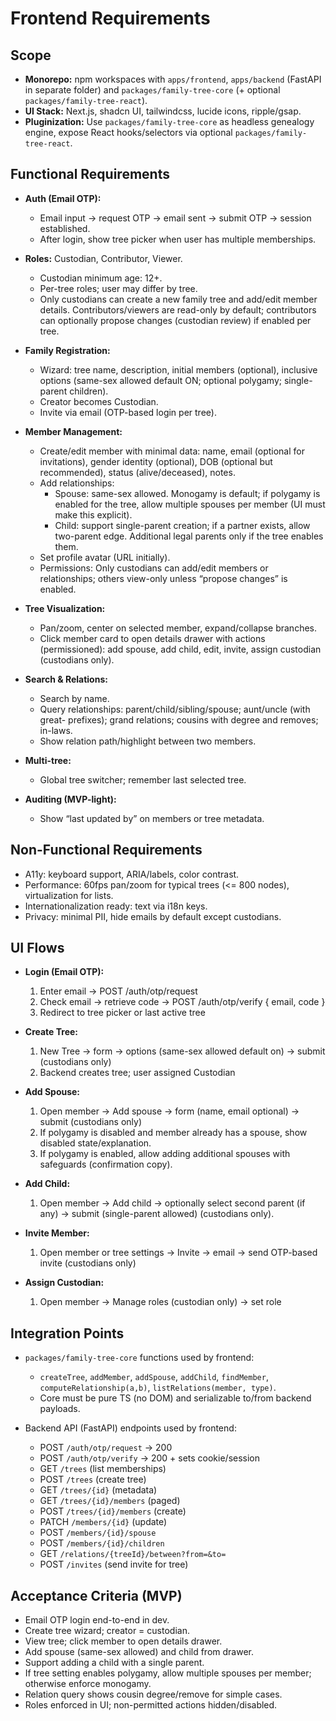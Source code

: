 # Frontend Requirements

## Scope

- **Monorepo:** npm workspaces with `apps/frontend`, `apps/backend` (FastAPI in separate folder) and `packages/family-tree-core` (+ optional `packages/family-tree-react`).
- **UI Stack:** Next.js, shadcn UI, tailwindcss, lucide icons, ripple/gsap.
- **Pluginization:** Use `packages/family-tree-core` as headless genealogy engine, expose React hooks/selectors via optional `packages/family-tree-react`.

## Functional Requirements

- **Auth (Email OTP):**
  - Email input → request OTP → email sent → submit OTP → session established.
  - After login, show tree picker when user has multiple memberships.

- **Roles:** Custodian, Contributor, Viewer.
  - Custodian minimum age: 12+.
  - Per-tree roles; user may differ by tree.
  - Only custodians can create a new family tree and add/edit member details. Contributors/viewers are read-only by default; contributors can optionally propose changes (custodian review) if enabled per tree.

- **Family Registration:**
  - Wizard: tree name, description, initial members (optional), inclusive options (same-sex allowed default ON; optional polygamy; single-parent children).
  - Creator becomes Custodian.
  - Invite via email (OTP-based login per tree).

- **Member Management:**
  - Create/edit member with minimal data: name, email (optional for invitations), gender identity (optional), DOB (optional but recommended), status (alive/deceased), notes.
  - Add relationships:
    - Spouse: same-sex allowed. Monogamy is default; if polygamy is enabled for the tree, allow multiple spouses per member (UI must make this explicit).
    - Child: support single-parent creation; if a partner exists, allow two-parent edge. Additional legal parents only if the tree enables them.
  - Set profile avatar (URL initially).
  - Permissions: Only custodians can add/edit members or relationships; others view-only unless “propose changes” is enabled.

- **Tree Visualization:**
  - Pan/zoom, center on selected member, expand/collapse branches.
  - Click member card to open details drawer with actions (permissioned): add spouse, add child, edit, invite, assign custodian (custodians only).

- **Search & Relations:**
  - Search by name.
  - Query relationships: parent/child/sibling/spouse; aunt/uncle (with great- prefixes); grand relations; cousins with degree and removes; in-laws.
  - Show relation path/highlight between two members.

- **Multi-tree:**
  - Global tree switcher; remember last selected tree.

- **Auditing (MVP-light):**
  - Show “last updated by” on members or tree metadata.

## Non-Functional Requirements

- A11y: keyboard support, ARIA/labels, color contrast.
- Performance: 60fps pan/zoom for typical trees (<= 800 nodes), virtualization for lists.
- Internationalization ready: text via i18n keys.
- Privacy: minimal PII, hide emails by default except custodians.

## UI Flows

- **Login (Email OTP):**
  1) Enter email → POST /auth/otp/request
  2) Check email → retrieve code → POST /auth/otp/verify { email, code }
  3) Redirect to tree picker or last active tree

- **Create Tree:**
  1) New Tree → form → options (same-sex allowed default on) → submit (custodians only)
  2) Backend creates tree; user assigned Custodian

- **Add Spouse:**
  1) Open member → Add spouse → form (name, email optional) → submit (custodians only)
  2) If polygamy is disabled and member already has a spouse, show disabled state/explanation.
  3) If polygamy is enabled, allow adding additional spouses with safeguards (confirmation copy).

- **Add Child:**
  1) Open member → Add child → optionally select second parent (if any) → submit (single-parent allowed) (custodians only).

- **Invite Member:**
  1) Open member or tree settings → Invite → email → send OTP-based invite (custodians only)

- **Assign Custodian:**
  1) Open member → Manage roles (custodian only) → set role

## Integration Points

- `packages/family-tree-core` functions used by frontend:
  - `createTree`, `addMember`, `addSpouse`, `addChild`, `findMember`, `computeRelationship(a,b)`, `listRelations(member, type)`.
  - Core must be pure TS (no DOM) and serializable to/from backend payloads.

- Backend API (FastAPI) endpoints used by frontend:
  - POST `/auth/otp/request` → 200
  - POST `/auth/otp/verify` → 200 + sets cookie/session
  - GET `/trees` (list memberships)
  - POST `/trees` (create tree)
  - GET `/trees/{id}` (metadata)
  - GET `/trees/{id}/members` (paged)
  - POST `/trees/{id}/members` (create)
  - PATCH `/members/{id}` (update)
  - POST `/members/{id}/spouse`
  - POST `/members/{id}/children`
  - GET `/relations/{treeId}/between?from=&to=`
  - POST `/invites` (send invite for tree)

## Acceptance Criteria (MVP)

- Email OTP login end-to-end in dev.
- Create tree wizard; creator = custodian.
- View tree; click member to open details drawer.
- Add spouse (same-sex allowed) and child from drawer.
- Support adding a child with a single parent.
- If tree setting enables polygamy, allow multiple spouses per member; otherwise enforce monogamy.
- Relation query shows cousin degree/remove for simple cases.
- Roles enforced in UI; non-permitted actions hidden/disabled.
